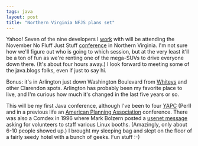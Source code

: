 ```yaml
---
tags: java
layout: post
title: "Northern Virginia NFJS plans set"
---
```




Yahoo! Seven of the nine developers I <a href="http://www.optiron.com/">work</a> with will be attending the November No Fluff Just Stuff <a href="http://www.nofluffjuststuff.com/2003-11-arlington/index.jsp">conference</a> in Northern Virginia. I'm not sure how we'll figure out who is going to which session, but at the very least it'll be a ton of fun as we're renting one of the mega-SUVs to drive everyone down there. (It's about four hours away.) I look forward to meeting some of the java.blogs folks, even if just to say hi.

<p>Bonus: it's in Arlington just down Washington Boulevard from <a href="http://www.whiteysrestaurant.com/">Whiteys</a> and other Clarendon spots. Arlington has probably been my favorite place to live, and I'm curious how much it's changed in the last five years or so.</p>

<p>This will be my first Java conference, although I've been to four <a href="http://www.yapc.org/America/">YAPC</a> (Perl) and in a previous life an <a href="http://www.planning.org/">American Planning Association</a> conference. There was also a Comdex in 1996 where Mark Bolzern posted a <a href="http://groups.google.com/groups?q=comdex+linux+international&hl=en&lr=&ie=UTF-8&oe=UTF-8&safe=off&scoring=d&as_drrb=b&as_mind=12&as_minm=3&as_miny=1996&as_maxd=1&as_maxm=12&as_maxy=1996&selm=pgpmoose.199610171002.14611%40liw.clinet.fi&rnum=19">usenet message</a> asking for volunteers to staff various Linux booths. (Amazingly, only about 6-10 people showed up.) I brought my sleeping bag and slept on the floor of a fairly seedy hotel with a bunch of geeks. Fun stuff :-)</p>


